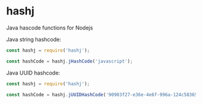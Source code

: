 # hashj
Java hascode functions for Nodejs

Java string hashcode:
```js
const hashj = require('hashj');

const hashCode = hashj.jHashCode('javascript');
```

Java UUID hashcode:
```js
const hashj = require('hashj');

const hashCode = hashj.jUUIDHashCode('90903f27-e36e-4e6f-996a-124c58365b43');
```
